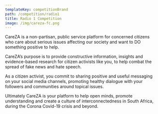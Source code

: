 ```yaml
---
templateKey: competitionBrand
path: /competition/radio1
title: Radio 1 Competition
image: /img/careza-fc.png
---
```


CareZA is a non-partisan, public service platform for concerned citizens who care about serious issues affecting our society and want to DO something positive to help.

CareZA’s purpose is to provide constructive information, insights and evidence-based research for citizen activists like you, to help combat the spread of fake news and hate speech.

As a citizen activist, you commit to sharing positive and useful messaging on your social media channels, promoting healthy dialogue with your followers and communities around topical issues. 

Ultimately CareZA is your platform to help open minds, promote understanding and create a culture of interconnectedness in South Africa, during the Corona Covid-19 crisis and beyond. 

